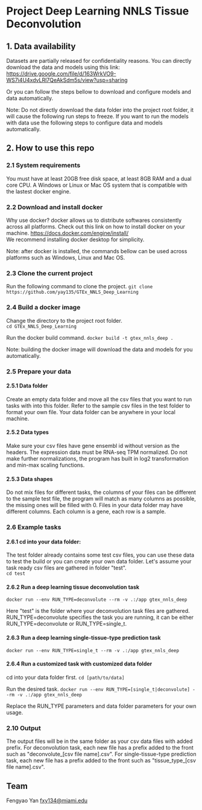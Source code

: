 # Project Deep Learning NNLS Tissue Deconvolution

## 1. Data availability
Datasets are partially released for confidentiality reasons. You can directly download the data and models using this link:
https://drive.google.com/file/d/163WrkVO9-WS7i4U4xdvLRl7QeAkSdm5s/view?usp=sharing  

Or you can follow the steps bellow to download and configure models and data automatically.

Note: Do not directly download the data folder into the project root folder, it will cause the following run steps to freeze. If you want to run the models with data use the following steps to configure data and models automatically.

## 2. How to use this repo
### 2.1 System requirements
You must have at least 20GB free disk space, at least 8GB RAM and a dual core CPU.
A Windows or Linux or Mac OS system that is compatible with the lastest docker engine.

### 2.2 Download and install docker
Why use docker? docker allows us to distribute softwares consistently across all platforms. Check out this link on how to install docker on your machine.
https://docs.docker.com/engine/install/  
We recommend installing docker desktop for simplicity.

Note: after docker is installed, the commands bellow can be used across platforms such as Windows, Linux and Mac OS.

### 2.3 Clone the current project
Run the following command to clone the project.
``git clone https://github.com/yay135/GTEx_NNLS_Deep_Learning``  
### 2.4 Build a docker image 
Change the directory to the project root folder.  
``cd GTEx_NNLS_Deep_Learning``  

Run the docker build command.
``docker build -t gtex_nnls_deep .``  

Note: building the docker image will download the data and models for you automatically.  

### 2.5 Prepare your data
#### 2.5.1 Data folder
Create an empty data folder and move all the csv files that you want to run tasks with into this folder. Refer to the sample csv files in the test folder to format your own file. Your data folder can be anywhere in your local machine.

#### 2.5.2 Data types
Make sure your csv files have gene ensembl id without version as the headers. The expression data must be RNA-seq TPM normalized. Do not make further normalizations, the program has built in log2 transformation and min-max scaling functions.

#### 2.5.3 Data shapes
Do not mix files for different tasks, the columns of your files can be different to the sample test file, the program will match as many columns as possible, the missing ones will be filled with 0. Files in your data folder may have different columns. Each column is a gene, each row is a sample. 


### 2.6 Example tasks

#### 2.6.1 cd into your data folder:
The test folder already contains some test csv files, you can use these data to test the build or you can create your own data folder.
Let's assume your task ready csv files are gathered in folder "test".  
``cd test``  

#### 2.6.2 Run a deep learning tissue deconvolution task
``docker run --env RUN_TYPE=deconvolute --rm -v .:/app gtex_nnls_deep``  

Here "test" is the folder where your deconvolution task files are gathered. RUN_TYPE=deconvolute specifies the task you are running, it can be either RUN_TYPE=deconvolute or RUN_TYPE=single_t.
#### 2.6.3 Run a deep learning single-tissue-type prediction task
``docker run --env RUN_TYPE=single_t --rm -v .:/app gtex_nnls_deep``  
#### 2.6.4 Run a customized task with customized data folder
cd into your data folder first.
``cd [path/to/data]``  

Run the desired task.
``docker run --env RUN_TYPE=[single_t|deconvolute] --rm -v .:/app gtex_nnls_deep``  

Replace the RUN_TYPE parameters and data folder parameters for your own usage.
### 2.10 Output
The output files will be in the same folder as your csv data files with added prefix.
For deconvolution task, each new file has a prefix added to the front such as "deconvolute_[csv file name].csv".
For single-tissue-type prediction task, each new file has a prefix added to the front such as "tissue_type_[csv file name].csv".

## Team
Fengyao Yan fxy134@miami.edu 